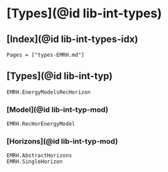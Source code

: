 
# [Types](@id lib-int-types)

## [Index](@id lib-int-types-idx)

```@index
Pages = ["types-EMRH.md"]
```

## [Types](@id lib-int-typ)

```@docs
EMRH.EnergyModelsRecHorizon
```

### [Model](@id lib-int-typ-mod)

```@docs
EMRH.RecHorEnergyModel
```

### [Horizons](@id lib-int-typ-mod)

```@docs
EMRH.AbstractHorizons
EMRH.SingleHorizon
```
